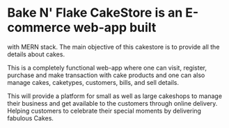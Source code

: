 # Bake N' Flake CakeStore is an E-commerce web-app built 
with MERN stack. The main objective of this cakestore is to provide all the
details about cakes.

This is a completely functional web-app where one can visit, register, purchase 
and make transaction with cake products and one can also manage cakes, caketypes,
customers, bills, and sell details. 

This will provide a platform for small as well as large cakeshops to manage their
business and get available to the customers through online delivery. Helping
customers to celebrate their special moments by delivering fabulous Cakes.
